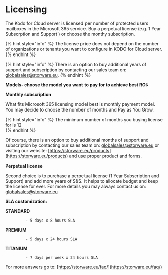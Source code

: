 # Licensing

The Kodo for Cloud server is licensed per number of protected users mailboxes in the Microsoft 365 service. Buy a perpetual license \(e.g. 1 Year Subscrption and Support \) or choose the monthy subscription. 

{% hint style="info" %}
The license price does not depend on the number of organizations or tenants you want to configure in KODO for Cloud server. 
{% endhint %}

{% hint style="info" %}
 There is an option to buy additional years of support and subscription by contacting our sales team on: [globalsales@storware.eu](mailto:globalsales@storware.eu).
{% endhint %}

  
**Models- choose the model you want to pay for to achieve best ROI:**  
  
 **Monthly subscription**  
  
What fits Microsoft 365 licensing model best is monthly payment model. You may decide to choose the number of months and Pay as You Grow. 

{% hint style="info" %}
 The minimum number of months you buying license for is 12  
{% endhint %}

Of course, there is an option to buy additional months of support and subscription by contacting our sales team on: [globalsales@storware.eu](mailto:globalsales@storware.eu) or visiting our website: [https://storware.eu/products](https://storware.eu/products) and use proper product and forms.

**Perpetual license**

Second choice is to purchase a perpetual license \(1 Year Subscription and Support\) and add more years of S&S. It helps to allocate budget and keep the license for ever. For more details you may always contact us on: [globalsales@storware.eu](mailto:globalsales@storware.eu)

**SLA customization:**

**STANDARD** 

             - 5 days x 8 hours SLA

**PREMIUM**

             - 5 days x 24 hours SLA

**TITANIUM**

             - 7 days per week x 24 hours SLA

For more answers go to: [https://storware.eu/faq/](https://storware.eu/faq/)



